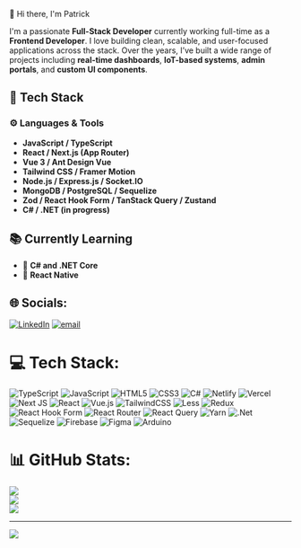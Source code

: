 👋 Hi there, I'm Patrick

I'm a passionate **Full-Stack Developer** currently working full-time as a **Frontend Developer**. I love building clean, scalable, and user-focused applications across the stack. Over the years, I’ve built a wide range of projects including **real-time dashboards**, **IoT-based systems**, **admin portals**, and **custom UI components**.

## 🔧 Tech Stack

### ⚙️ Languages & Tools
- **JavaScript / TypeScript**
- **React / Next.js (App Router)**
- **Vue 3 / Ant Design Vue**
- **Tailwind CSS / Framer Motion**
- **Node.js / Express.js / Socket.IO**
- **MongoDB / PostgreSQL / Sequelize**
- **Zod / React Hook Form / TanStack Query / Zustand**
- **C# / .NET (in progress)**


## 📚 Currently Learning

- 🧪 **C#  and .NET Core**
- 📱 **React Native** 


## 🌐 Socials:
[![LinkedIn](https://img.shields.io/badge/LinkedIn-%230077B5.svg?logo=linkedin&logoColor=white)](https://linkedin.com/in/patrickk875) [![email](https://img.shields.io/badge/Email-D14836?logo=gmail&logoColor=white)](mailto:kubwimana.ap.ed@gmail.com) 


# 💻 Tech Stack:
![TypeScript](https://img.shields.io/badge/typescript-%23007ACC.svg?style=for-the-badge&logo=typescript&logoColor=white) ![JavaScript](https://img.shields.io/badge/javascript-%23323330.svg?style=for-the-badge&logo=javascript&logoColor=%23F7DF1E) ![HTML5](https://img.shields.io/badge/html5-%23E34F26.svg?style=for-the-badge&logo=html5&logoColor=white) ![CSS3](https://img.shields.io/badge/css3-%231572B6.svg?style=for-the-badge&logo=css3&logoColor=white) ![C#](https://img.shields.io/badge/c%23-%23239120.svg?style=for-the-badge&logo=csharp&logoColor=white) ![Netlify](https://img.shields.io/badge/netlify-%23000000.svg?style=for-the-badge&logo=netlify&logoColor=#00C7B7) ![Vercel](https://img.shields.io/badge/vercel-%23000000.svg?style=for-the-badge&logo=vercel&logoColor=white) ![Next JS](https://img.shields.io/badge/Next-black?style=for-the-badge&logo=next.js&logoColor=white) ![React](https://img.shields.io/badge/react-%2320232a.svg?style=for-the-badge&logo=react&logoColor=%2361DAFB) ![Vue.js](https://img.shields.io/badge/vue.js-%2335495e.svg?style=for-the-badge&logo=vuedotjs&logoColor=%234FC08D) ![TailwindCSS](https://img.shields.io/badge/tailwindcss-%2338B2AC.svg?style=for-the-badge&logo=tailwind-css&logoColor=white) ![Less](https://img.shields.io/badge/less-2B4C80?style=for-the-badge&logo=less&logoColor=white) ![Redux](https://img.shields.io/badge/redux-%23593d88.svg?style=for-the-badge&logo=redux&logoColor=white) ![React Hook Form](https://img.shields.io/badge/React%20Hook%20Form-%23EC5990.svg?style=for-the-badge&logo=reacthookform&logoColor=white) ![React Router](https://img.shields.io/badge/React_Router-CA4245?style=for-the-badge&logo=react-router&logoColor=white) ![React Query](https://img.shields.io/badge/-React%20Query-FF4154?style=for-the-badge&logo=react%20query&logoColor=white) ![Yarn](https://img.shields.io/badge/yarn-%232C8EBB.svg?style=for-the-badge&logo=yarn&logoColor=white) ![.Net](https://img.shields.io/badge/.NET-5C2D91?style=for-the-badge&logo=.net&logoColor=white) ![Sequelize](https://img.shields.io/badge/Sequelize-52B0E7?style=for-the-badge&logo=Sequelize&logoColor=white) ![Firebase](https://img.shields.io/badge/firebase-a08021?style=for-the-badge&logo=firebase&logoColor=ffcd34) ![Figma](https://img.shields.io/badge/figma-%23F24E1E.svg?style=for-the-badge&logo=figma&logoColor=white) ![Arduino](https://img.shields.io/badge/-Arduino-00979D?style=for-the-badge&logo=Arduino&logoColor=white)
# 📊 GitHub Stats:
![](https://github-readme-stats.vercel.app/api?username=Patrick875&theme=dark&hide_border=false&include_all_commits=false&count_private=true)<br/>
![](https://nirzak-streak-stats.vercel.app/?user=Patrick875&theme=dark&hide_border=false)<br/>
![](https://github-readme-stats.vercel.app/api/top-langs/?username=Patrick875&theme=dark&hide_border=false&include_all_commits=false&count_private=true&layout=compact)

---
[![](https://visitcount.itsvg.in/api?id=Patrick875&icon=0&color=0)](https://visitcount.itsvg.in)

